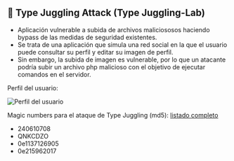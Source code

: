 ## 🚨 Type Juggling Attack (Type Juggling-Lab)
- Aplicación vulnerable a subida de archivos maliciososos haciendo bypass de las medidas de seguridad existentes.
- Se trata de una aplicación que simula una red social en la que el usuario puede consultar su perfil y editar su imagen de perfil.
- Sin embargo, la subida de imagen es vulnerable, por lo que un atacante podría subir un archivo php malicioso con el objetivo de ejecutar comandos en el servidor.

Perfil del usuario:

![Perfil del usuario](images/profile.png)

Magic numbers para el ataque de Type Juggling (md5): [listado completo](https://github.com/swisskyrepo/PayloadsAllTheThings/blob/master/Type%20Juggling/README.md)

- 240610708
- QNKCDZO
- 0e1137126905
- 0e215962017


